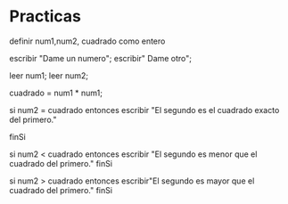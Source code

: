 # Practicas
<practica08>
  definir num1,num2, cuadrado  como entero 
 
  
  
  escribir "Dame un numero";
  escribir" Dame otro";
  
 leer num1;
  leer num2;
  
  cuadrado = num1 * num1;
  
  
  si num2 = cuadrado entonces 
  escribir "El segundo es el cuadrado exacto del primero."
  
  finSi
  
  si num2 < cuadrado entonces
                    escribir "El segundo es menor que el cuadrado del primero."
    finSi
                    
                    
 si num2 > cuadrado entonces 
  escribir"El segundo es mayor que el cuadrado del primero."
  finSi

  
  </practica08>
